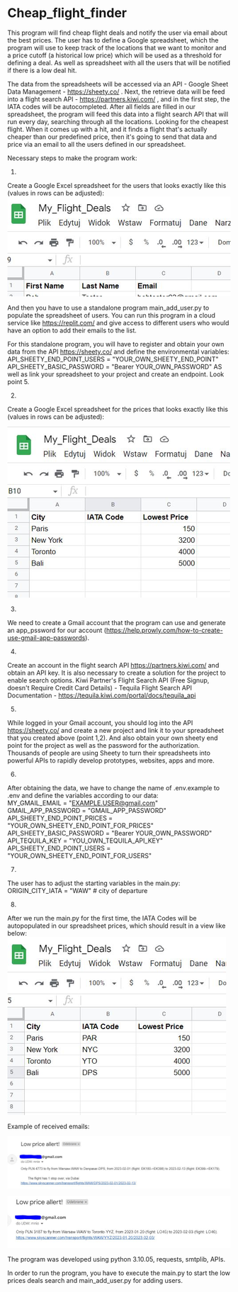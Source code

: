 # Cheap_flight_finder

This program will find cheap flight deals and notify the user via email about the best prices. The user has to define a Google spreadsheet, which the program will use to keep track of the locations that we want to monitor and a price cutoff (a historical low price) which will be used as a threshold for defining a deal. As well as spreadsheet with all the users that will be notified if there is a low deal hit.  

The data from the spreadsheets will be accessed via an API - Google Sheet Data Management - https://sheety.co/ .
Next, the retrieve data will be feed into a flight search API - https://partners.kiwi.com/ , 
and in the first step, the IATA codes will be autocompleted. After all fields are filled in our spreadsheet, the program will 
feed this data into a flight search API that will run every day, searching through all the locations. Looking for the cheapest flight. 
When it comes up with a hit, and it finds a flight that's actually cheaper than our predefined price, then it's going to send that data and price via an email to all the users defined in our spreadsheet. </br>



Necessary steps to make the program work:

1. </br>
Create a Google Excel spreadsheet for the users that looks exactly like this (values in rows can be adjusted):</br>
![Screenshot](example_view_3.jpg)


And then you have to use a standalone program main_add_user.py to populate the spreadsheet of users.
You can run this program in a cloud service like https://replit.com/ and give access to different users who would have an option
to add their emails to the list.

For this standalone program, you will have to register and obtain your own data
from the API https://sheety.co/ and define the environmental variables:
API_SHEETY_END_POINT_USERS = "YOUR_OWN_SHEETY_END_POINT"
API_SHEETY_BASIC_PASSWORD = "Bearer YOUR_OWN_PASSWORD"
AS well as link your spreadsheet to your project and create an endpoint. Look point 5.


2. </br>
Create a Google Excel spreadsheet for the prices that looks exactly like this (values in rows can be adjusted):</br>

![Screenshot](example_view_1.jpg)
</br>

3. </br>
We need to create a Gmail account that the program can use and generate an app_pssword for our account (https://help.prowly.com/how-to-create-use-gmail-app-passwords).

4. </br>
Create an account in the flight search API https://partners.kiwi.com/ and obtain an API key.
It is also necessary to create a solution for the project to enable search options. 
Kiwi Partner's Flight Search API (Free Signup, doesn't Require Credit Card Details) - 
Tequila Flight Search API Documentation - https://tequila.kiwi.com/portal/docs/tequila_api


5. </br>
While logged in your Gmail account, you should log into the API https://sheety.co/ 
and create a new project and link it to your spreadsheet that you created above (point 1,2).
And also obtain your own sheety end point for the project as well as the password for the authorization.
Thousands of people are using Sheety to turn their spreadsheets into powerful APIs to rapidly develop prototypes, websites, apps and more.</br>


6. </br>
After obtaining the data, we have to change the name of .env.example to .env and define the variables according to our data:</br>
MY_GMAIL_EMAIL = "EXAMPLE.USER@gmail.com"</br>
GMAIL_APP_PASSWORD = "GMAIL_APP_PASSWORD"</br>
API_SHEETY_END_POINT_PRICES = "YOUR_OWN_SHEETY_END_POINT_FOR_PRICES"</br>
API_SHEETY_BASIC_PASSWORD = "Bearer YOUR_OWN_PASSWORD"</br>
API_TEQUILA_KEY = "YOU_OWN_TEQUILA_API_KEY"</br>
API_SHEETY_END_POINT_USERS = "YOUR_OWN_SHEETY_END_POINT_FOR_USERS"</br>


7. </br>
The user has to adjust the starting variables in the main.py:
ORIGIN_CITY_IATA = "WAW" # city of departure </br>

8. </br>
After we run the main.py for the first time, the IATA Codes will be autopopulated in our spreadsheet prices,
which should result in a view like below:</br>
![Screenshot](example_view_4.jpg)
</br>



Example of received emails:

![Screenshot](example_view_2.jpg)

![Screenshot](example_view_5.jpg)



The program was developed using python 3.10.05, requests, smtplib, APIs. 

In order to run the program, you have to execute the main.py to start the low prices deals search and
main_add_user.py for adding users.